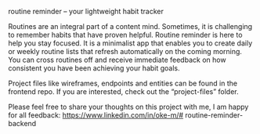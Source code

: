 routine reminder – your lightweight habit tracker

Routines are an integral part of a content mind. Sometimes, it is challenging to remember habits that have proven helpful. Routine reminder is here to help you stay focused. It is a minimalist app that enables you to create daily or weekly routine lists that refresh automatically on the coming morning. You can cross routines off and receive immediate feedback on how consistent you have been achieving your habit goals.

Project files like wireframes, endpoints and entities can be found in the frontend repo. If you are interested, check out the “project-files” folder.

Please feel free to share your thoughts on this project with me, I am happy for all feedback: https://www.linkedin.com/in/oke-m/# routine-reminder-backend
